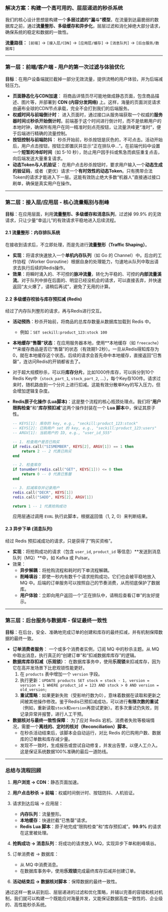 ### **解决方案：构建一个高可用的、层层递进的秒杀系统**

我们的核心设计思想是构建一个**多层过滤的“漏斗”模型**，在流量到达最脆弱的数据库之前，通过**流量整形、多级缓存和异步化**，层层过滤和消化掉绝大部分请求，确保系统的稳定和数据的一致性。

**流量路径：** `[前端]` -> `[接入层/CDN]` -> `[应用层/缓存]` -> `[消息队列]` -> `[后台服务/数据库]`

------

### **第一层：前端/客户端 - 用户的第一次过滤与体验优化**

**目标**：在用户设备端就拦截掉一部分无效流量，提供流畅的用户体验，并为后端减轻压力。

- **页面静态化与CDN加速**：
  将商品详情页尽可能地做成静态页面，包含商品描述、图片等，并部署到 **CDN (内容分发网络)** 上。这样，海量的页面浏览请求由遍布全球的CDN节点承载，完全不会打到我们的后端服务。
- **权威时间与前端倒计时**：
  进入页面时，通过接口从服务端获取一个权威的**服务器时间**或**秒杀开始倒计时**。前端基于这个时间进行倒计时，而不是依赖用户的本地时钟，确保所有用户在同一精准时刻点亮按钮，让流量洪峰更“准时”，便于后端进行精确的流量控制。
- **按钮控制与前端防抖**：
  秒杀开始前，秒杀按钮是灰色的，不可点击。活动开始后，用户点击按钮，按钮立即置灰并显示“正在排队中...”。在前端代码中设置一个**短暂的冷却时间**（如 5-10 秒），防止用户因手抖或焦急而疯狂重复点击，向后端发送大量重复请求。
- **动态Token与人机验证**：
  在用户点击秒杀按钮时，要求用户输入一个**动态生成的验证码**，或者（更优）请求一个**有时效性的动态Token**。只有携带合法Token的请求才能进入下一层。这能有效防止绝大多数“机器人”直接通过接口刷单，确保是真实用户在操作。

------

### **第二层：接入层/应用层 - 核心流量甄别与削峰**

**目标**：在应用层面，利用**流量整形、多级缓存和消息队列**，过滤掉 99.9% 的无效请求，只让少量“幸运儿”的有效请求平稳地进入后续流程。

#### **2.1 流量整形：内存排队系统**

在接收到请求后，不立即处理，而是先进行**流量整形（Traffic Shaping）**。

- **实现**：将请求快速放入一个**单机内存队列**（如 Go 的 Channel）中。后台的工作协程（Worker Goroutine）根据自身的处理能力，匀速地从队列中取出请求去执行后续的Redis操作。
- **效果**：将瞬时涌入的、不可控的**脉冲流量**，转化为平稳的、可控的**内部流量溪流**。对于队列中排在后面的、明显已经没机会的请求，可以直接丢弃，并快速返回“太火爆了，请稍后再试”，避免了无用的计算。

#### **2.2 多级缓存校验与库存预扣减 (Redis)**

经过了内存队列整形的请求，再与Redis进行交互。

- **活动预热**：秒杀开始前，将商品的总库存数量从数据库加载到 Redis 中。

  - 例如：`SET seckill:product_123:stock 100`

- **本地缓存“售罄”状态**：在应用服务器本地，使用**本地缓存（如 `freecache`）**来缓存商品是否已“售罄”的状态（有效期1-2秒）。一旦从Redis得知库存为0，就在本地缓存这个状态。后续的请求会首先命中本地缓存，直接返回“已售罄”，连访问Redis的开销都省去了。

- 对于超大规模秒杀，可以将**库存分片**。比如1000件库存，可以拆分到10个Redis Key中（`stock_part_1`, `stock_part_2`, ...），每个Key存100件。请求过来时，随机路由到一个分片上进行扣减。这能有效分散单Key的写入压力，但会增加逻辑复杂度。

- **Redis原子化操作 (Lua脚本)**：这是整个流程的核心瓶颈处理点。我们将“**用户限购检查**”和“**库存预扣减**”这两个操作封装在一个 **Lua 脚本**中，保证其原子性。

  ```Lua
  -- KEYS[1]: 库存的 key, e.g., "seckill:product_123:stock"
  -- KEYS[2]: 已购用户 set 的 key, e.g., "seckill:product_123:users"
  -- ARGV[1]: 当前用户的 ID, e.g., "user_id_555"
  
  -- 1. 检查用户是否已购买
  if redis.call("SISMEMBER", KEYS[2], ARGV[1]) == 1 then
      return 2 -- 2 代表已购买
  end
  
  -- 2. 检查库存
  if tonumber(redis.call("GET", KEYS[1])) <= 0 then
      return 0 -- 0 代表已售罄
  end
  
  -- 3. 扣减库存并记录用户
  redis.call("DECR", KEYS[1])
  redis.call("SADD", KEYS[2], ARGV[1])
  
  return 1 -- 1 代表抢购成功
  ```

  应用层通过调用 `EVAL` 执行此脚本，根据返回值（1, 2, 0）来判断结果。

#### **2.3 异步下单 (消息队列)**

经过 Redis 预扣减成功的请求，只是获得了“购买资格”。

- **实现**：将抢购成功的请求（包含 `user_id`, `product_id` 等信息）**发送到消息队列（MQ）**中，如 Kafka 或 Pulsar。
- 效果：
  - **异步解耦**：将抢购流程和耗时的下单流程解耦。
  - **削峰填谷**：即使一秒内有数千个请求抢购成功，它们也会被平稳地放入 MQ 中。后端的订单服务可以按照自己的节奏消费，从而彻底保护了数据库。
  - **用户体验**：立即向用户返回一个“正在排队中，请稍后查看订单”的友好提示。

------

### **第三层：后台服务与数据库 - 保证最终一致性**

**目标**：在后台，安全、准确地完成订单的创建和库存的最终扣减，并有机制保障数据的最终一致。

- **订单消费者服务**：
  一个或多个消费者实例，订阅 MQ 中的秒杀主题。从 MQ 中取出消息，执行真正的“创建订单”和“扣减数据库库存”的逻辑。
- **数据库库存扣减（乐观锁）**：
  在数据库事务中，使用**乐观锁**来扣减库存，因为它在高并发场景下比悲观锁性能更好。
  1. 在 `products` 表中增加一个 `version` 字段。
  2. 执行更新：`UPDATE products SET stock = stock - 1, version = version + 1 WHERE product_id = 123 AND stock > 0 AND version = old_version;`
  3. **重试策略**：如果更新失败（受影响行数为0），意味着数据在读取和更新之间被其他操作修改。鉴于Redis已预扣减成功，可以进行**有限次数的重试**（例如，重新读取`stock`和`version`再尝试更新）。若多次重试仍失败，则记录异常并报警，进行人工干预。
- **数据核对与最终一致性保障**：
  为了应对 Redis 宕机、消费者失败等极端情况，需要一个**离线的、定时的核对（Reconciliation）脚本**。
  - 在秒杀活动结束后，该脚本会自动运行，对比 Redis 的已购用户数、数据库的订单数和库存减少量。
  - 发现不一致时，生成报告或尝试自动修复，并发出告警，以便人工介入。这是保证系统数据100%准确的最后一道防线。

------

### **总结与流程回顾**

1. **用户浏览 -> CDN**：静态页面加速。

2. **用户点击秒杀 -> 前端**：权威时间倒计时、按钮防抖、人机验证。

3. 请求到达后端 -> 应用层：

   - **内存队列**：流量整形。
   - **本地缓存**：快速拦截“已售罄”请求。
   - **Redis Lua 脚本**：原子地完成“限购检查”和“库存预扣减”。**99.9%** 的请求在这里被处理。
   
4. **抢购成功 -> 消息队列**：将成功的请求放入 MQ，实现异步下单和削峰填谷。

5. 订单消费者 -> 数据库：

   - 从 MQ 中消费消息。
   - 在数据库事务中，使用**乐观锁**完成最终库存扣减并创建订单。
   
6. **活动结束后 -> 数据核对脚本**：保障数据的最终一致性。

通过这样一套从前到后、层层递进的过滤和优化策略，并辅以完善的容错和核对机制，我们就可以构建一个既能应对海量并发，又能保证数据高度一致性的、企业级的、高性能秒杀系统。